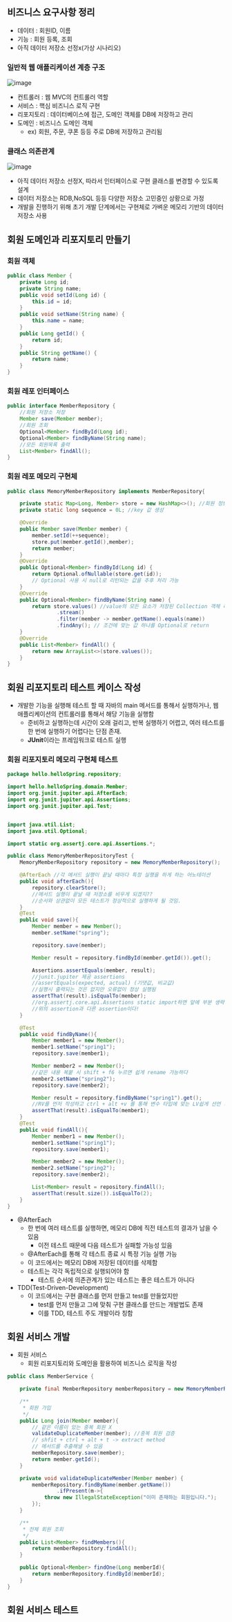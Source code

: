 ## 비즈니스 요구사항 정리
- 데이터 : 회원ID, 이름
- 기능 : 회원 등록, 조회
- 아직 데이터 저장소 선정x(가상 시나리오)
### 일반적 웹 애플리케이션 계층 구조 
![image](https://user-images.githubusercontent.com/102513932/195746661-ca919e8e-644b-4815-a2c9-69d5a2572ab1.png)
- 컨트롤러 : 웹 MVC의 컨트롤러 역할
- 서비스 : 핵심 비즈니스 로직 구현
- 리포지토리 : 데이터베이스에 접근, 도메인 객체를 DB에 저장하고 관리
- 도메인 : 비즈니스 도메인 객체
  - ex) 회원, 주문, 쿠폰 등등 주로 DB에 저장하고 관리됨

### 클래스 의존관계
![image](https://user-images.githubusercontent.com/102513932/195746805-84db94ed-2950-4833-8f3f-471eabfd1941.png)
- 아직 데이터 저장소 선정X, 따라서 인터페이스로 구현 클래스를 변경할 수 있도록 설계
- 데이터 저장소는 RDB,NoSQL 등등 다양한 저장소 고민중인 상황으로 가정
- 개발을 진행하기 위해 초기 개발 단계에서는 구현체로 가벼운 메모리 기반의 데이터 저장소 사용

## 회원 도메인과 리포지토리 만들기
### 회원 객체
```java
public class Member {
    private Long id;
    private String name;
    public void setId(Long id) {
        this.id = id;
    }
    public void setName(String name) {
        this.name = name;
    }
    public Long getId() {
        return id;
    }
    public String getName() {
        return name;
    }
}
```
### 회원 레포 인터페이스
```java
public interface MemberRepository {
    //회원 저장소 저장
    Member save(Member member);
    //회원 조회
    Optional<Member> findById(Long id);
    Optional<Member> findByName(String name);
    //모든 회원목록 출력
    List<Member> findAll();
}
```
### 회원 레포 메모리 구현체
```java
public class MemoryMemberRepository implements MemberRepository{

    private static Map<Long, Member> store = new HashMap<>(); //회원 정보 저장
    private static long sequence = 0L; //key 값 생성

    @Override
    public Member save(Member member) {
        member.setId(++sequence);
        store.put(member.getId(),member);
        return member;
    }
    @Override
    public Optional<Member> findById(Long id) {
        return Optional.ofNullable(store.get(id));
        // Optional 사용 시 null로 리턴되는 값을 추후 처리 가능
    }
    @Override
    public Optional<Member> findByName(String name) {
        return store.values() //value의 모든 요소가 저장된 Collection 객체 리턴
                .stream()
                .filter(member -> member.getName().equals(name))
                .findAny(); // 조건에 맞는 값 하나를 Optional로 return
    }
    @Override
    public List<Member> findAll() {
        return new ArrayList<>(store.values());
    }
}
```
## 회원 리포지토리 테스트 케이스 작성
- 개발한 기능을 실행해 테스트 할 때 자바의 main 메서드를 통해서 실행하거나, 웹 애플리케이션의 컨트롤러를 통해서 해당 기능을 실행함
  - 준비하고 실행하는데 시간이 오래 걸리고, 반복 실행하기 어렵고, 여러 테스트를 한 번에 실행하기 어렵다는 단점 존재.
  - **JUnit**이라는 프레임워크로 테스트 실행
### 회원 리포지토리 메모리 구현체 테스트
```java
package hello.helloSpring.repository;

import hello.helloSpring.domain.Member;
import org.junit.jupiter.api.AfterEach;
import org.junit.jupiter.api.Assertions;
import org.junit.jupiter.api.Test;


import java.util.List;
import java.util.Optional;

import static org.assertj.core.api.Assertions.*;

public class MemoryMemberRepositoryTest {
    MemoryMemberRepository repository = new MemoryMemberRepository();

    @AfterEach //각 메서드 실행이 끝날 때마다 특정 실행을 하게 하는 어노테이션
    public void afterEach(){
        repository.clearStore();
        //메서드 실행이 끝날 때 저장소를 비우게 되겠지??
        //순서와 상관없이 모든 테스트가 정상적으로 실행하게 될 것임.
    }
    @Test
    public void save(){
        Member member = new Member();
        member.setName("spring");

        repository.save(member);

        Member result = repository.findById(member.getId()).get();

        Assertions.assertEquals(member, result);
        //junit.jupiter 제공 assertions
        //assertEquals(expected, actual) (기댓값, 비교값)
        //실행시 출력되는 것은 없지만 오류없이 정상 실행됨
        assertThat(result).isEqualTo(member);
        //org.assertj.core.api.Assertions static import하면 앞에 부분 생략 가능
        //위의 assertion과 다른 assertion이다!
    }

    @Test
    public void findByName(){
        Member member1 = new Member();
        member1.setName("spring1");
        repository.save(member1);

        Member member2 = new Member();
        //같은 내용 복붙 시 shift + f6 누르면 쉽게 rename 가능하다
        member2.setName("spring2");
        repository.save(member2);

        Member result = repository.findByName("spring1").get();
        //RV를 먼저 작성하고 ctrl + alt +v 를 통해 변수 타입에 맞는 LV쉽게 선언 가능
        assertThat(result).isEqualTo(member1);
    }
    @Test
    public void findAll(){
        Member member1 = new Member();
        member1.setName("spring1");
        repository.save(member1);

        Member member2 = new Member();
        member2.setName("spring2");
        repository.save(member2);

        List<Member> result = repository.findAll();
        assertThat(result.size()).isEqualTo(2);
    }
}
```
- @AfterEach
  - 한 번에 여러 테스트를 실행하면, 메모리 DB에 직전 테스트의 결과가 남을 수 있음
    - 이전 테스트 때문에 다음 테스트가 실패할 가능성 있음
  - @AfterEach를 통해 각 테스트 종료 시 특정 기능 실행 가능
  - 이 코드에서는 메모리 DB에 저장된 데이터를 삭제함
  - 테스트는 각각 독립적으로 실행되어야 함
    - 테스트 순서에 의존관계가 있는 테스트는 좋은 테스트가 아니다
- TDD(Test-Driven-Development)
  - 이 코드에서는 구현 클래스를 먼저 만들고 test를 만들었지만
    - test를 먼저 만들고 그에 맞춰 구현 클래스를 만드는 개발법도 존재
    - 이를 TDD, 테스트 주도 개발이라 칭함
## 회원 서비스 개발
- 회원 서비스
  - 회원 리포지토리와 도메인을 활용하여 비즈니스 로직을 작성
```java
public class MemberService {

    private final MemberRepository memberRepository = new MemoryMemberRepository();

    /**
     * 회원 가입
     */
    public Long join(Member member){
        // 같은 이름이 있는 중복 회원 X
        validateDuplicateMember(member); //중복 회원 검증
        // shfit + ctrl + alt + t -> extract method
        // 메서드를 추출해낼 수 있음
        memberRepository.save(member);
        return member.getId();
    }

    private void validateDuplicateMember(Member member) {
        memberRepository.findByName(member.getName())
                .ifPresent(m->{
            throw new IllegalStateException("이미 존재하는 회원입니다.");
        });
    }

    /**
     * 전체 회원 조회
     */
    public List<Member> findMembers(){
        return memberRepository.findAll();
    }

    public Optional<Member> findOne(Long memberId){
        return memberRepository.findById(memberId);
    }
}
```
## 회원 서비스 테스트